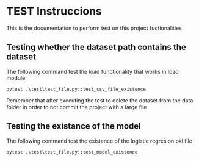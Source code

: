 # TEST Instruccions 

This is the documentation to perform test on this project fuctionalities

## Testing whether the dataset path contains the dataset 

The following command test the load functionality that works in load module

```
pytest .\test\test_file.py::test_csv_file_existence
```

Remember that after executing the test to delete the dataset from the data folder
in order to not commit the project with a large file

## Testing the existance of the model

The following command test the existance of the logistic regresion pkl file

```
pytest .\test\test_file.py::test_model_existence
```
